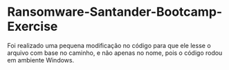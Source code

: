 # Ransomware-Santander-Bootcamp-Exercise

Foi realizado uma pequena modificação no código para que ele lesse o arquivo com base no caminho, e não apenas no nome, pois o código rodou em ambiente Windows.
